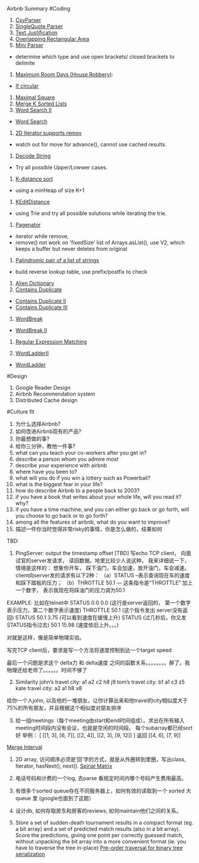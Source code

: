 Airbnb Summary
#Coding
1. [CsvParser](https://github.com/rw2409/LeetCode/blob/master/algo/src/wr/leetcode/algo/airbnb/CsvParser.java)
1. [SingleQuote Parser](https://github.com/rw2409/LeetCode/blob/master/algo/src/wr/leetcode/algo/airbnb/SingleQuoteCSV.java)
1. [Text Justification](https://leetcode.com/submissions/detail/54117526/)
1. [Overlapping Rectangular Area](https://github.com/rw2409/LeetCode/blob/master/algo/src/wr/leetcode/algo/airbnb/Rectangular.java)
1. [Mini Parser](https://github.com/rw2409/LeetCode/blob/master/algo/src/wr/leetcode/algo/airbnb/MiniParser.java)
  * determine which type and use open brackets/ closed brackets to delimite
1. [Maximum Room Days (House Robbery)](https://github.com/rw2409/LeetCode/blob/master/algo/src/wr/leetcode/algo/airbnb/MaxDaysFinder.java):
  * [If circular](https://leetcode.com/submissions/detail/51336881/)
1. [Maximal Square](https://leetcode.com/submissions/detail/53913127/)
1. [Merge K Sorted Lists](https://leetcode.com/submissions/detail/51706807/)
1. [Word Search II](https://leetcode.com/submissions/detail/54103884/)
  * [Word Search](https://leetcode.com/submissions/detail/44884653/)
1. [2D Iterator supports remov](https://github.com/rw2409/LeetCode/blob/master/algo/src/wr/leetcode/algo/airbnb/Iterator2D.java)
  * watch out for move for advance(), cannot use cached results.
1. [Decode String](https://github.com/rw2409/LeetCode/blob/master/algo/src/wr/leetcode/algo/airbnb/StringDecoder.java)
  * Try all possible Upper/Lowwer cases.
1. [K-distance sort](https://github.com/rw2409/LeetCode/blob/master/algo/src/wr/leetcode/algo/airbnb/KDistanceSort.java)
  * using a minHeap of size K+1
1. [KEditDistance](https://github.com/rw2409/LeetCode/blob/master/algo/src/wr/leetcode/algo/airbnb/KEditDistance.java)
  * using Trie and try all possible solutions while iterating the trie.
1. [Pagenator](https://github.com/rw2409/LeetCode/blob/master/algo/src/wr/leetcode/algo/airbnb/Pagenator.java)
  * iterator while remove,
  * remove() not work on 'fixedSize' list of Arrays.asList(), use V2, which keeps a buffer but never deletes from original
1. [Palindromic pair of a list of strings](https://github.com/rw2409/LeetCode/blob/master/algo/src/wr/leetcode/algo/airbnb/ParlindromicPair.java)
  * build reverse lookup table, use prefix/postfix to check
1. [Alien Dictionary](https://leetcode.com/submissions/detail/54124967/)
1. [Contains Duplicate](https://leetcode.com/submissions/detail/31547169/)
  * [Contains Duplicate II](https://leetcode.com/submissions/detail/54082247/)
  * [Contains Duplicate III](https://leetcode.com/submissions/detail/54108539/)
1. [WordBreak ](https://leetcode.com/submissions/detail/23708628/)
  * [WordBreak II ](https://leetcode.com/submissions/detail/44679631/)
1. [Regular Expression Matching](https://github.com/rw2409/LeetCode/blob/master/algo/src/wr/leetcode/algo/airbnb/RegularExpressionMatching.java)

1. [WordLadderII](https://leetcode.com/submissions/detail/44983858/)
  * [WordLadder](https://leetcode.com/submissions/detail/51690831/)

#Design
1. Google Reader Design
2. Airbnb Recommendation system
3. Distributed Cache design

#Culture fit
1. 为什么选择Airbnb?
1. 如何改进Airbnb现有的产品?
1. 你最想做的事?
1. 给你三分钟，教他一件事?
1. what can you teach your co-workers after you get in?
1. describe a person whom you admire most
1. describe your experience with airbnb
1. where have you been to?
1. what will you do if you win a lottery such as Powerball?
1. what is the biggest fear in your life?
1. how do describe Airbnb to a people back to 2003?
1. if you have a book that writes about your whole life, will you read it? why?
1. if you have a time machine, and you can either go back or go forth, will you choose to go back or to go forth?
1. among all the features of airbnb, what do you want to improve?
1. 描述一件你当时觉得非常risky的事情，你是怎么做的，结果如何


TBD:
1. PingServer: output the timestamp offset [TBD]
写echo TCP client， 向面试官的server发请求， 读回数据。地里比较少人说这种， 我来详细说一下， 情境是这样的： 想象你开车， 踩下油门，车会加速，放开油门，车会减速。 client向server发的请求有以下2种： （a）STATUS –表示查询现在车的速度和踩下踏板的压力； （b）THROTTLE 50.1 — 这条指令是“THROTTLE” 加上一个数字， 表示我现在将踩油门的压力调为50.1

EXAMPLE: 比如在telnet中
STATUS
0.0 0.0 (这行是server返回的， 第一个数字表示压力，第二个数字表示速度)
THROTTLE 50.1 (这个指令发出 server没有返回)
STATUS
50.1 3.75 (可以看到速度在缓慢上升)
STATUS (过几秒后，你又发STATUS指令过去)
50.1 15.98 (速度依旧上升。。。)

对就是这样，像是简单物理实验。

写完TCP client后，要求是写一个方法将速度控制到达一个target speed

最后一个问题是求这个 delta力 和 delta速度 之间的函数关系。。。。。。。。醉了。我物理还给老师了。。。。。。时间不够了


2. Similarity
john’s travel city: a1 a2 c2 h8 j9
tom’s travel city: b1 a1 c3 z5
kate travel city: a2 a1 h8 x8

给你一个人john, 以及他的一堆朋友，让你计算出来和他travel的city相似度大于75%的所有朋友，并且根据这个相似度对朋友排序

3. 给一组meetings（每个meeting由start和end时间组成）。求出在所有输入meeting时间段内没有会议，也就是空闲的时间段。
每个subarray都已经sort好
举例：
[
[[1, 3], [6, 7]],
[[2, 4]],
[[2, 3], [9, 12]]
]
返回
[[4, 6], [7, 9]]

[Merge Interval](https://leetcode.com/submissions/detail/52110668/)

1. 2D array, 访问顺序必须是‘回’字的方式，就是从外圈转到里圈，写出class,
Iterator, hasNext(), next().
[Spirial Matrix](https://leetcode.com/submissions/detail/53194000/)

2. 电话号码和计费的一个log, 去parse 看规定时间内哪个号码产生费用最高。
3. 有很多个sorted queue存在不同服务器上，如何有效的读取到一个 sorted 大queue
里 (google也面到了这题）
4. 设计db, 如何存取房东和房客的reviews, 如何maintain他们之间的关系。

5. Store a set of sudden-death tournament results in a compact format (eg. a bit array) and a set of predicted match results (also in a bit array). Score the predictions, giving one point per correctly guessed match, without unpacking the bit array into a more convenient format (ie. you have to traverse the tree in-place)
[Pre-order traversal for binary tree serialization](https://leetcode.com/submissions/detail/52112886/)

